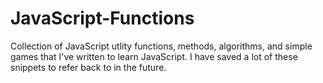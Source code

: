 # JavaScript-Functions

Collection of JavaScript utlity functions, methods, algorithms, and simple games that I've written to learn JavaScript.  I have saved a lot of these snippets to refer back to in the future.

